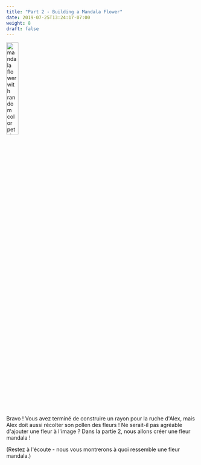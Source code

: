 ```yaml
---
title: "Part 2 - Building a Mandala Flower"
date: 2019-07-25T13:24:17-07:00
weight: 8
draft: false
---
```


<img src="../media/bee_mandala.png" alt="mandala flower with random color petals" width="25%"/>

Bravo ! Vous avez terminé de construire un rayon pour la ruche d'Alex, mais Alex doit aussi récolter son pollen des fleurs ! Ne serait-il pas agréable d'ajouter une fleur à l'image ? Dans la partie 2, nous allons créer une fleur mandala !

(Restez à l'écoute - nous vous montrerons à quoi ressemble une fleur mandala.)